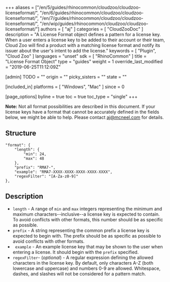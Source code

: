 +++
aliases = ["/en/5/guides/rhinocommon/cloudzoo/cloudzoo-licenseformat/", "/en/6/guides/rhinocommon/cloudzoo/cloudzoo-licenseformat/", "/en/7/guides/rhinocommon/cloudzoo/cloudzoo-licenseformat/", "/en/wip/guides/rhinocommon/cloudzoo/cloudzoo-licenseformat/"]
authors = [ "aj" ]
categories = [ "CloudZooDoc" ]
description = "A License Format object defines a pattern for a license key. When a user enters a license key to be added to their account or their team, Cloud Zoo will find a product with a matching license format and notify its issuer about the user's intent to add the license."
keywords = [ "Plugin", "Cloud Zoo" ]
languages = "unset"
sdk = [ "RhinoCommon" ]
title = "License Format Object"
type = "guides"
weight = 1
override_last_modified = "2019-06-25T11:12:09Z"

[admin]
TODO = ""
origin = ""
picky_sisters = ""
state = ""

[included_in]
platforms = [ "Windows", "Mac" ]
since = 0

[page_options]
byline = true
toc = true
toc_type = "single"
+++

**Note:** Not all format possibilities are described in this document. If your license keys have a format that cannot be accurately defined in the fields below, we might be able to help. Please contact aj@mcneel.com for details.

## Structure

    "format": {
        "length": {
            "min": 24,
            "max": 48
        },
        "prefix": "RMA7-",
        "example": "RMA7-XXXX-XXXX-XXXX-XXXX-XXXX",
        "regexFilter": "[A-Za-z0-9]"
    },

## Description

-   `length` - A range of `min` and `max` integers representing the minimum and maximum characters--inclusive--a license key is expected to contain. To avoid conflicts with other formats, this number should be as specific as possible.
-   `prefix` - A string representing the common prefix a license key is expected to begin with. The prefix should be as specific as possible to avoid conflicts with other formats.
-  ` example` - An example license key that may be shown to the user when entering a license. It should begin with the `prefix` specified.
-   `regexFilter`- (_optional_) - A regular expression defining the allowed characters in the license key. By default, only characters A-Z (both lowercase and uppercase) and numbers 0-9 are allowed. Whitespace, dashes, and slashes will not be considered for a pattern match.




